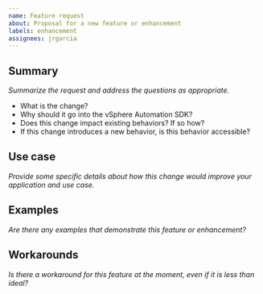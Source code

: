 ```yaml
---
name: Feature request
about: Proposal for a new feature or enhancement
labels: enhancement
assignees: jrgarcia
---
```


## Summary

_Summarize the request and address the questions as appropriate._

* What is the change?
* Why should it go into the vSphere Automation SDK?
* Does this change impact existing behaviors? If so how?
* If this change introduces a new behavior, is this behavior accessible?

## Use case

_Provide some specific details about how this change would improve your application and use case._

## Examples

_Are there any examples that demonstrate this feature or enhancement?_

## Workarounds

_Is there a workaround for this feature at the moment, even if it is less than ideal?_
